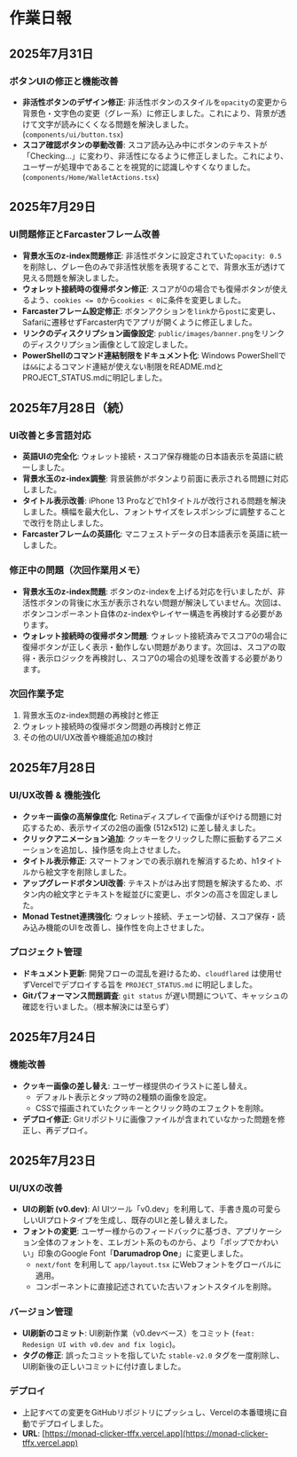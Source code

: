 # 作業日報

## 2025年7月31日

### ボタンUIの修正と機能改善

*   **非活性ボタンのデザイン修正**: 非活性ボタンのスタイルを`opacity`の変更から背景色・文字色の変更（グレー系）に修正しました。これにより、背景が透けて文字が読みにくくなる問題を解決しました。 (`components/ui/button.tsx`)
*   **スコア確認ボタンの挙動改善**: スコア読み込み中にボタンのテキストが「Checking...」に変わり、非活性になるように修正しました。これにより、ユーザーが処理中であることを視覚的に認識しやすくなりました。 (`components/Home/WalletActions.tsx`)


## 2025年7月29日

### UI問題修正とFarcasterフレーム改善

*   **背景水玉のz-index問題修正**: 非活性ボタンに設定されていた`opacity: 0.5`を削除し、グレー色のみで非活性状態を表現することで、背景水玉が透けて見える問題を解決しました。
*   **ウォレット接続時の復帰ボタン修正**: スコアが0の場合でも復帰ボタンが使えるよう、`cookies <= 0`から`cookies < 0`に条件を変更しました。
*   **Farcasterフレーム設定修正**: ボタンアクションを`link`から`post`に変更し、Safariに遷移せずFarcaster内でアプリが開くように修正しました。
*   **リンクのディスクリプション画像設定**: `public/images/banner.png`をリンクのディスクリプション画像として設定しました。
*   **PowerShellのコマンド連結制限をドキュメント化**: Windows PowerShellでは`&&`によるコマンド連結が使えない制限をREADME.mdとPROJECT_STATUS.mdに明記しました。


## 2025年7月28日（続）

### UI改善と多言語対応

*   **英語UIの完全化**: ウォレット接続・スコア保存機能の日本語表示を英語に統一しました。
*   **背景水玉のz-index調整**: 背景装飾がボタンより前面に表示される問題に対応しました。
*   **タイトル表示改善**: iPhone 13 Proなどでh1タイトルが改行される問題を解決しました。横幅を最大化し、フォントサイズをレスポンシブに調整することで改行を防止しました。
*   **Farcasterフレームの英語化**: マニフェストデータの日本語表示を英語に統一しました。

### 修正中の問題（次回作業用メモ）

*   **背景水玉のz-index問題**: ボタンのz-indexを上げる対応を行いましたが、非活性ボタンの背後に水玉が表示されない問題が解決していません。次回は、ボタンコンポーネント自体のz-indexやレイヤー構造を再検討する必要があります。
*   **ウォレット接続時の復帰ボタン問題**: ウォレット接続済みでスコア0の場合に復帰ボタンが正しく表示・動作しない問題があります。次回は、スコアの取得・表示ロジックを再検討し、スコア0の場合の処理を改善する必要があります。

### 次回作業予定

1. 背景水玉のz-index問題の再検討と修正
2. ウォレット接続時の復帰ボタン問題の再検討と修正
3. その他のUI/UX改善や機能追加の検討

## 2025年7月28日

### UI/UX改善 & 機能強化

*   **クッキー画像の高解像度化**: Retinaディスプレイで画像がぼやける問題に対応するため、表示サイズの2倍の画像 (512x512) に差し替えました。
*   **クリックアニメーション追加**: クッキーをクリックした際に振動するアニメーションを追加し、操作感を向上させました。
*   **タイトル表示修正**: スマートフォンでの表示崩れを解消するため、h1タイトルから絵文字を削除しました。
*   **アップグレードボタンUI改善**: テキストがはみ出す問題を解決するため、ボタン内の絵文字とテキストを縦並びに変更し、ボタンの高さを固定しました。
*   **Monad Testnet連携強化**: ウォレット接続、チェーン切替、スコア保存・読み込み機能のUIを改善し、操作性を向上させました。

### プロジェクト管理

*   **ドキュメント更新**: 開発フローの混乱を避けるため、`cloudflared` は使用せずVercelでデプロイする旨を `PROJECT_STATUS.md` に明記しました。
*   **Gitパフォーマンス問題調査**: `git status` が遅い問題について、キャッシュの確認を行いました。（根本解決には至らず）

## 2025年7月24日

### 機能改善

*   **クッキー画像の差し替え**: ユーザー様提供のイラストに差し替え。
    *   デフォルト表示とタップ時の2種類の画像を設定。
    *   CSSで描画されていたクッキーとクリック時のエフェクトを削除。
*   **デプロイ修正**: Gitリポジトリに画像ファイルが含まれていなかった問題を修正し、再デプロイ。

## 2025年7月23日

### UI/UXの改善

*   **UIの刷新 (v0.dev)**: AI UIツール「v0.dev」を利用して、手書き風の可愛らしいUIプロトタイプを生成し、既存のUIと差し替えました。
*   **フォントの変更**: ユーザー様からのフィードバックに基づき、アプリケーション全体のフォントを、エレガント系のものから、より「ポップでかわいい」印象のGoogle Font「**Darumadrop One**」に変更しました。
    *   `next/font` を利用して `app/layout.tsx` にWebフォントをグローバルに適用。
    *   コンポーネントに直接記述されていた古いフォントスタイルを削除。

### バージョン管理

*   **UI刷新のコミット**: UI刷新作業（v0.devベース）をコミット (`feat: Redesign UI with v0.dev and fix logic`)。
*   **タグの修正**: 誤ったコミットを指していた `stable-v2.0` タグを一度削除し、UI刷新後の正しいコミットに付け直しました。

### デプロイ

*   上記すべての変更をGitHubリポジトリにプッシュし、Vercelの本番環境に自動でデプロイしました。
*   **URL**: [https://monad-clicker-tffx.vercel.app](https://monad-clicker-tffx.vercel.app)
